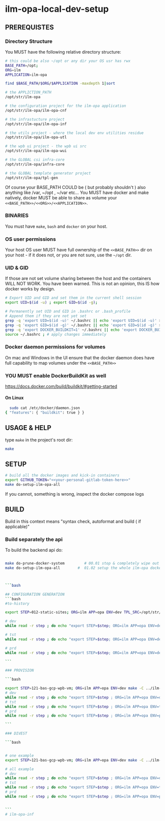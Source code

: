 # ilm-opa-local-dev-setup

## PREREQUISTES

### Directory Structure

You MUST have the following relative directory structure:

```bash
# this could be also ~/opt or any dir your OS usr has rwx
BASE_PATH=/opt;
ORG=ilm
APPLICATION=ilm-opa

find $BASE_PATH/$ORG/$APPLICATION -maxdepth 1|sort

# the APPLICTION_PATH
/opt/str/ilm-opa

# the configuration project for the ilm-opa application
/opt/str/ilm-opa/ilm-opa-cnf

# the infrastucture project
/opt/str/ilm-opa/ilm-opa-inf

# the utils project - where the local dev env utilities residue
/opt/str/ilm-opa/ilm-opa-utl

# the wpb ui project - the wpb ui src
/opt/str/ilm-opa/ilm-opa-wui

# the GLOBAL csi infra-core
/opt/str/ilm-opa/infra-core

# the GLOBAL template generator project
/opt/str/ilm-opa/tpl-gen
```

Of course your BASE_PATH COULD be ( but probably shouldn't ) also anything like /var, ~/opt , ~/var etc...
You MUST have docker and make natively, docker MUST be able to share as volume your `<<BASE_PATH>>/<<ORG>>/<<APPLICATION>>`.

### BINARIES

You must have `make`, `bash` and `docker` on your host.

### OS user permissions

Your host OS user MUST have full ownership of the `<<BASE_PATH>>` dir on your host - if it does not, or you are not sure, use the `~/opt` dir.

### UID & GID

If those are not set volume sharing between the host and the containers WILL NOT WORK. You have been warned. This is not an opinion, this IS how docker works by design.

```bash
# Export UID and GID and set them in the current shell session
export UID=$(id -u) ; export GID=$(id -g);

# Permanently set UID and GID in .bashrc or .bash_profile
# Append them if they are not yet set
grep -q 'export UID=$(id -u)' ~/.bashrc || echo 'export UID=$(id -u)' >> ~/.bashrc ;
grep -q 'export GID=$(id -g)' ~/.bashrc || echo 'export GID=$(id -g)' >> ~/.bashrc ;
grep -q 'export DOCKER_BUILDKIT=1' ~/.bashrc || echo 'export DOCKER_BUILDKIT=1' >> ~/.bashrc
source ~/.bashrc ; # apply changes immediately

```

### Docker daemon permissions for volumes

On mac and Windows in the UI ensure that the docker daemon does have full capability to map volumes under the `<<BASE_PATH>>`

### YOU MUST enable DockerBuildKit as well

https://docs.docker.com/build/buildkit/#getting-started

#### On Linux

```bash
  sudo cat /etc/docker/daemon.json
{ "features": { "buildkit": true } }
```

## USAGE & HELP

type `make` in the project's root dir:

```bash
make
```

## SETUP

```bash
# build all the docker images and kick-in containers
export GITHUB_TOKEN="<<your-personal-gitlab-token-here>>"
make do-setup-ilm-opa-all

```

If you cannot, something is wrong, inspect the docker compose logs

## BUILD

Build in this context means "syntax check, autoformat and build ( if applicable)"

### Build separately the api

To build the backend api do:

````bash

make do-prune-docker-system         # 00.01 stop & completely wipe out all the docker caches for ALL IMAGES !!!
make do-setup-ilm-opa-all        #  01.02 setup the whole ilm-opa dockerized setup



```bash

## CONFIGURATION GENERATION
```bash
#to-history

export STEP=012-static-sites; ORG=ilm APP=opa ENV=dev TPL_SRC=/opt/str/ilm-opa/ilm-opa-inf SRC=/opt/str/ilm-opa/ilm-opa-cnf/ TGT=/opt/str/ilm-opa/ilm-opa-cnf make do-generate-config-for-step

# dev
while read -r step ; do echo "export STEP=$step; ORG=ilm APP=opa ENV=dev TPL_SRC=/opt/str/ilm-opa/ilm-opa-inf SRC=/opt/str/ilm-opa/ilm-opa-cnf/ TGT=/opt/str/ilm-opa/ilm-opa-cnf make -C ../ilm-opa-utl do-generate-config-for-step"; done < <(ls -1 ../ilm-opa-inf/src/terraform|grep -v modules|sort)

# tst
while read -r step ; do echo "export STEP=$step; ORG=ilm APP=opa ENV=dev TPL_SRC=/opt/str/ilm-opa/ilm-opa-inf SRC=/opt/str/ilm-opa/ilm-opa-cnf/ TGT=/opt/str/ilm-opa/ilm-opa-cnf make -C ../ilm-opa-utl do-generate-config-for-step"; done < <(ls -1 ../ilm-opa-inf/src/terraform|grep -v modules|sort)

# prd
while read -r step ; do echo "export STEP=$step; ORG=ilm APP=opa ENV=dev TPL_SRC=/opt/str/ilm-opa/ilm-opa-inf SRC=/opt/str/ilm-opa/ilm-opa-cnf/ TGT=/opt/str/ilm-opa/ilm-opa-cnf make -C ../ilm-opa-utl do-generate-config-for-step"; done < <(ls -1 ../ilm-opa-inf/src/terraform|grep -v modules|sort)

```

### PROVISION

```bash

export STEP=121-bas-gcp-wpb-vm; ORG=ilm APP=opa ENV=dev make -C ../ilm-opa-utl do-provision
# dev
while read -r step ; do echo "export STEP=$step ; ORG=ilm APP=opa ENV=dev make -C ../ilm-opa-utl do-provision"; done < <(ls -1 ../ilm-opa-inf/src/terraform|grep -v modules|sort)
# tst
while read -r step ; do echo "export STEP=$step ; ORG=ilm APP=opa ENV=tst make -C ../ilm-opa-utl do-provision"; done < <(ls -1 ../ilm-opa-inf/src/terraform|grep -v modules|sort)
# prd
while read -r step ; do echo "export STEP=$step ; ORG=ilm APP=opa ENV=prd make -C ../ilm-opa-utl do-provision"; done < <(ls -1 ../ilm-opa-inf/src/terraform|grep -v modules|sort)

```

### DIVEST

```bash


# one example
export STEP=121-bas-gcp-wpb-vm; ORG=ilm APP=opa ENV=dev make -C ../ilm-opa-utl do-divest

# all example
# dev
while read -r step ; do echo "export STEP=$step ; ORG=ilm APP=opa ENV=dev make -C ../ilm-opa-utl do-divest"; done < <(ls -1 src/terraform|grep -v modules|sort)
# tst
while read -r step ; do echo "export STEP=$step ; ORG=ilm APP=opa ENV=tst make -C ../ilm-opa-utl do-divest"; done < <(ls -1 src/terraform|grep -v modules|sort)
# prd
while read -r step ; do echo "export STEP=$step ; ORG=ilm APP=opa ENV=prd make -C ../ilm-opa-utl do-divest"; done < <(ls -1 src/terraform|grep -v modules|sort)


```
# ilm-opa-inf
